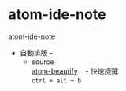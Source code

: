 # atom-ide-note
atom-ide-note

* 自動排版 -
    - source
      <br>
      [atom-beautify](https://github.com/Glavin001/atom-beautify)
    - 快速捷鍵
      <br>
      ```ctrl + alt + b```
